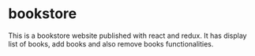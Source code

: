# bookstore
This is a bookstore website published with react and redux. It has display list of books, add books and also remove books functionalities.
